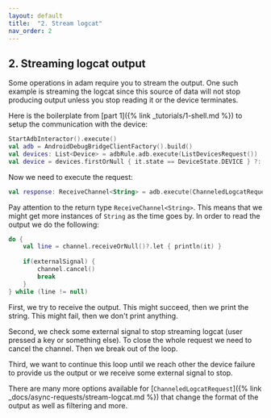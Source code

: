 ```yaml
---
layout: default
title:  "2. Stream logcat"
nav_order: 2
---
```


## 2. Streaming logcat output

Some operations in adam require you to stream the output. One such example is streaming the logcat since this source of data will not stop
 producing output unless you stop reading it or the device terminates.

Here is the boilerplate from [part 1]({% link _tutorials/1-shell.md %}) to setup the communication with the device:
```kotlin
StartAdbInteractor().execute()
val adb = AndroidDebugBridgeClientFactory().build()
val devices: List<Device> = adbRule.adb.execute(ListDevicesRequest())
val device = devices.firstOrNull { it.state == DeviceState.DEVICE } ?: throw RuntimeException("no devices available")
```

Now we need to execute the request:
```kotlin
val response: ReceiveChannel<String> = adb.execute(ChanneledLogcatRequest(), device.serial)
```

Pay attention to the return type `ReceiveChannel<String>`. This means that we might get more instances of `String` as the time goes by. In
 order to read the output we do the following:

```kotlin
do {
    val line = channel.receiveOrNull()?.let { println(it) }
    
    if(externalSignal) {
        channel.cancel()
        break
    }
} while (line != null)
```

First, we try to receive the output. This might succeed, then we print the string. This might fail, then we don't print anything.

Second, we check some external signal to stop streaming logcat (user pressed a key or something else). To close the whole request we need
 to cancel the channel. Then we break out of the loop.
 
Third, we want to continue this loop until we reach other the device failure to provide us the output or we receive some external signal
 to stop.
 
There are many more options available for [`ChanneledLogcatRequest`]({% link _docs/async-requests/stream-logcat.md %}) that change the
 format of the output as well as filtering and more.